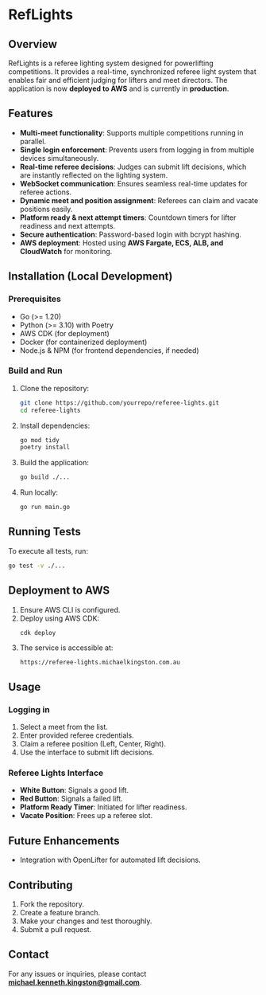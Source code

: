 # RefLights

## Overview
RefLights is a referee lighting system designed for powerlifting competitions. It provides a real-time, synchronized referee light system that enables fair and efficient judging for lifters and meet directors. The application is now **deployed to AWS** and is currently in **production**.

## Features
- **Multi-meet functionality**: Supports multiple competitions running in parallel.
- **Single login enforcement**: Prevents users from logging in from multiple devices simultaneously.
- **Real-time referee decisions**: Judges can submit lift decisions, which are instantly reflected on the lighting system.
- **WebSocket communication**: Ensures seamless real-time updates for referee actions.
- **Dynamic meet and position assignment**: Referees can claim and vacate positions easily.
- **Platform ready & next attempt timers**: Countdown timers for lifter readiness and next attempts.
- **Secure authentication**: Password-based login with bcrypt hashing.
- **AWS deployment**: Hosted using **AWS Fargate, ECS, ALB, and CloudWatch** for monitoring.

## Installation (Local Development)
### Prerequisites
- Go (>= 1.20)
- Python (>= 3.10) with Poetry
- AWS CDK (for deployment)
- Docker (for containerized deployment)
- Node.js & NPM (for frontend dependencies, if needed)

### Build and Run
1. Clone the repository:
   ```bash
   git clone https://github.com/yourrepo/referee-lights.git
   cd referee-lights
   ```
2. Install dependencies:
   ```bash
   go mod tidy
   poetry install
   ```
3. Build the application:
   ```bash
   go build ./...
   ```
4. Run locally:
   ```bash
   go run main.go
   ```

## Running Tests
To execute all tests, run:
```bash
go test -v ./...
```

## Deployment to AWS
1. Ensure AWS CLI is configured.
2. Deploy using AWS CDK:
   ```bash
   cdk deploy
   ```
3. The service is accessible at:
   ```
   https://referee-lights.michaelkingston.com.au
   ```

## Usage
### Logging in
1. Select a meet from the list.
2. Enter provided referee credentials.
3. Claim a referee position (Left, Center, Right).
4. Use the interface to submit lift decisions.

### Referee Lights Interface
- **White Button**: Signals a good lift.
- **Red Button**: Signals a failed lift.
- **Platform Ready Timer**: Initiated for lifter readiness.
- **Vacate Position**: Frees up a referee slot.

## Future Enhancements
- Integration with OpenLifter for automated lift decisions.

## Contributing
1. Fork the repository.
2. Create a feature branch.
3. Make your changes and test thoroughly.
4. Submit a pull request.

## Contact
For any issues or inquiries, please contact **michael.kenneth.kingston@gmail.com**.
